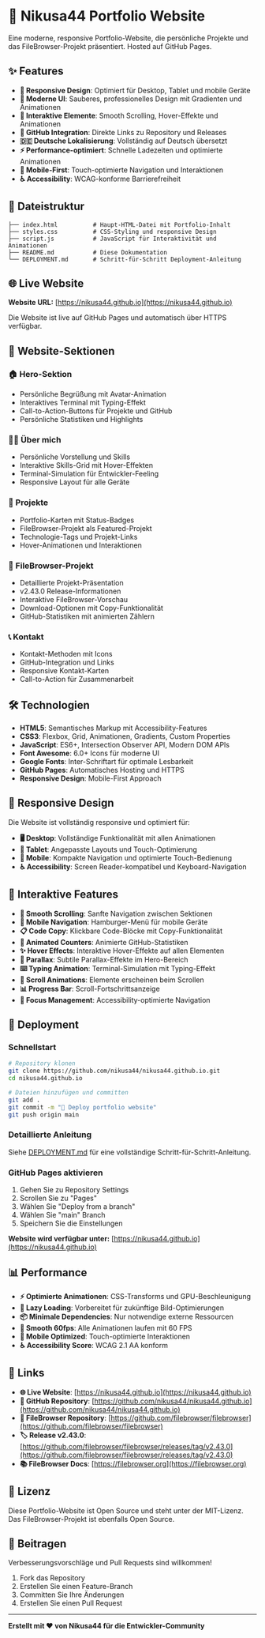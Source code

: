 # 🚀 Nikusa44 Portfolio Website

Eine moderne, responsive Portfolio-Website, die persönliche Projekte und das FileBrowser-Projekt präsentiert. Hosted auf GitHub Pages.

## ✨ Features

- **🎨 Responsive Design**: Optimiert für Desktop, Tablet und mobile Geräte
- **💫 Moderne UI**: Sauberes, professionelles Design mit Gradienten und Animationen
- **🔄 Interaktive Elemente**: Smooth Scrolling, Hover-Effekte und Animationen
- **🐙 GitHub Integration**: Direkte Links zu Repository und Releases
- **🇩🇪 Deutsche Lokalisierung**: Vollständig auf Deutsch übersetzt
- **⚡ Performance-optimiert**: Schnelle Ladezeiten und optimierte Animationen
- **📱 Mobile-First**: Touch-optimierte Navigation und Interaktionen
- **♿ Accessibility**: WCAG-konforme Barrierefreiheit

## 📁 Dateistruktur

```
├── index.html          # Haupt-HTML-Datei mit Portfolio-Inhalt
├── styles.css          # CSS-Styling und responsive Design
├── script.js           # JavaScript für Interaktivität und Animationen
├── README.md           # Diese Dokumentation
└── DEPLOYMENT.md       # Schritt-für-Schritt Deployment-Anleitung
```

## 🌐 Live Website

**Website URL:** [https://nikusa44.github.io](https://nikusa44.github.io)

Die Website ist live auf GitHub Pages und automatisch über HTTPS verfügbar.

## 🎨 Website-Sektionen

### 🏠 Hero-Sektion
- Persönliche Begrüßung mit Avatar-Animation
- Interaktives Terminal mit Typing-Effekt
- Call-to-Action-Buttons für Projekte und GitHub
- Persönliche Statistiken und Highlights

### 👨‍💻 Über mich
- Persönliche Vorstellung und Skills
- Interaktive Skills-Grid mit Hover-Effekten
- Terminal-Simulation für Entwickler-Feeling
- Responsive Layout für alle Geräte

### 🚀 Projekte
- Portfolio-Karten mit Status-Badges
- FileBrowser-Projekt als Featured-Projekt
- Technologie-Tags und Projekt-Links
- Hover-Animationen und Interaktionen

### 📁 FileBrowser-Projekt
- Detaillierte Projekt-Präsentation
- v2.43.0 Release-Informationen
- Interaktive FileBrowser-Vorschau
- Download-Optionen mit Copy-Funktionalität
- GitHub-Statistiken mit animierten Zählern

### 📞 Kontakt
- Kontakt-Methoden mit Icons
- GitHub-Integration und Links
- Responsive Kontakt-Karten
- Call-to-Action für Zusammenarbeit

## 🛠️ Technologien

- **HTML5**: Semantisches Markup mit Accessibility-Features
- **CSS3**: Flexbox, Grid, Animationen, Gradients, Custom Properties
- **JavaScript**: ES6+, Intersection Observer API, Modern DOM APIs
- **Font Awesome**: 6.0+ Icons für moderne UI
- **Google Fonts**: Inter-Schriftart für optimale Lesbarkeit
- **GitHub Pages**: Automatisches Hosting und HTTPS
- **Responsive Design**: Mobile-First Approach

## 📱 Responsive Design

Die Website ist vollständig responsive und optimiert für:

- **🖥️ Desktop**: Vollständige Funktionalität mit allen Animationen
- **📱 Tablet**: Angepasste Layouts und Touch-Optimierung
- **📱 Mobile**: Kompakte Navigation und optimierte Touch-Bedienung
- **♿ Accessibility**: Screen Reader-kompatibel und Keyboard-Navigation

## 🎯 Interaktive Features

- **🔄 Smooth Scrolling**: Sanfte Navigation zwischen Sektionen
- **📱 Mobile Navigation**: Hamburger-Menü für mobile Geräte
- **📋 Code Copy**: Klickbare Code-Blöcke mit Copy-Funktionalität
- **🔢 Animated Counters**: Animierte GitHub-Statistiken
- **✨ Hover Effects**: Interaktive Hover-Effekte auf allen Elementen
- **🌊 Parallax**: Subtile Parallax-Effekte im Hero-Bereich
- **⌨️ Typing Animation**: Terminal-Simulation mit Typing-Effekt
- **🎨 Scroll Animations**: Elemente erscheinen beim Scrollen
- **📊 Progress Bar**: Scroll-Fortschrittsanzeige
- **🎯 Focus Management**: Accessibility-optimierte Navigation

## 🚀 Deployment

### Schnellstart
```bash
# Repository klonen
git clone https://github.com/nikusa44/nikusa44.github.io.git
cd nikusa44.github.io

# Dateien hinzufügen und committen
git add .
git commit -m "🚀 Deploy portfolio website"
git push origin main
```

### Detaillierte Anleitung
Siehe [DEPLOYMENT.md](DEPLOYMENT.md) für eine vollständige Schritt-für-Schritt-Anleitung.

### GitHub Pages aktivieren
1. Gehen Sie zu Repository Settings
2. Scrollen Sie zu "Pages"
3. Wählen Sie "Deploy from a branch"
4. Wählen Sie "main" Branch
5. Speichern Sie die Einstellungen

**Website wird verfügbar unter:** [https://nikusa44.github.io](https://nikusa44.github.io)

## 📊 Performance

- **⚡ Optimierte Animationen**: CSS-Transforms und GPU-Beschleunigung
- **🔄 Lazy Loading**: Vorbereitet für zukünftige Bild-Optimierungen
- **📦 Minimale Dependencies**: Nur notwendige externe Ressourcen
- **🎯 Smooth 60fps**: Alle Animationen laufen mit 60 FPS
- **📱 Mobile Optimized**: Touch-optimierte Interaktionen
- **♿ Accessibility Score**: WCAG 2.1 AA konform

## 🔗 Links

- **🌐 Live Website**: [https://nikusa44.github.io](https://nikusa44.github.io)
- **🐙 GitHub Repository**: [https://github.com/nikusa44/nikusa44.github.io](https://github.com/nikusa44/nikusa44.github.io)
- **📁 FileBrowser Repository**: [https://github.com/filebrowser/filebrowser](https://github.com/filebrowser/filebrowser)
- **🏷️ Release v2.43.0**: [https://github.com/filebrowser/filebrowser/releases/tag/v2.43.0](https://github.com/filebrowser/filebrowser/releases/tag/v2.43.0)
- **📚 FileBrowser Docs**: [https://filebrowser.org](https://filebrowser.org)

## 📝 Lizenz

Diese Portfolio-Website ist Open Source und steht unter der MIT-Lizenz. 
Das FileBrowser-Projekt ist ebenfalls Open Source.

## 🤝 Beitragen

Verbesserungsvorschläge und Pull Requests sind willkommen!

1. Fork das Repository
2. Erstellen Sie einen Feature-Branch
3. Committen Sie Ihre Änderungen
4. Erstellen Sie einen Pull Request

---

**Erstellt mit ❤️ von Nikusa44 für die Entwickler-Community**
